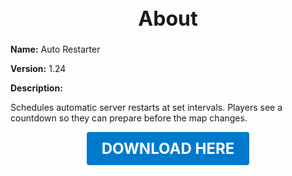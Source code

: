 <h1 style="text-align:center; font-size:2rem; font-weight:bold;">About</h1>

**Name:**
Auto Restarter

**Version:**
1.24

**Description:**

Schedules automatic server restarts at set intervals. Players see a countdown so they can prepare before the map changes.




<p align="center"><a href="https://github.com/LiliaFramework/Modules/raw/refs/heads/gh-pages/autorestarter.zip" style="display:inline-block;padding:12px 24px;font-size:1.5rem;font-weight:bold;text-decoration:none;color:#fff;background-color:var(--md-primary-fg-color,#007acc);border-radius:4px;">DOWNLOAD HERE</a></p>